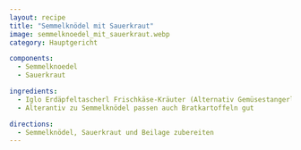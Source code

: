 ```yaml
---
layout: recipe
title: "Semmelknödel mit Sauerkraut"
image: semmelknoedel_mit_sauerkraut.webp
category: Hauptgericht

components:
  - Semmelknoedel
  - Sauerkraut

ingredients:
  - Iglo Erdäpfeltascherl Frischkäse-Kräuter (Alternativ Gemüsestangerl, Karfiol Käse Laibchen, Kartoffelpuffer oder selbstgemachte Laibchen)
  - Alterantiv zu Semmelknödel passen auch Bratkartoffeln gut

directions:
  - Semmelknödel, Sauerkraut und Beilage zubereiten
---
```

